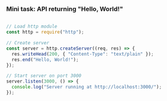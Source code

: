 ### Mini task: API returning "Hello, World!"

```javascript

// Load http module
const http = require("http");

// Create server
const server = http.createServer((req, res) => {
  res.writeHead(200, { "Content-Type": "text/plain" });
  res.end("Hello, World!");
});

// Start server on port 3000
server.listen(3000, () => {
  console.log("Server running at http://localhost:3000/");
});

```
